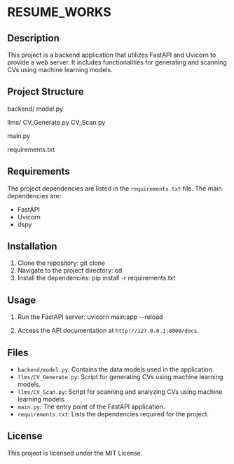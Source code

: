 # RESUME_WORKS

## Description
This project is a backend application that utilizes FastAPI and Uvicorn to provide a web server. It includes functionalities for generating and scanning CVs using machine learning models.

## Project Structure
backend/ model.py 

llms/ CV_Generate.py CV_Scan.py 

main.py 

requirements.txt


## Requirements
The project dependencies are listed in the `requirements.txt` file. The main dependencies are:
- FastAPI
- Uvicorn
- dspy

## Installation
1. Clone the repository:
    git clone <repository-url>
2. Navigate to the project directory:
    cd <project-directory>
3. Install the dependencies:
    pip install -r requirements.txt

## Usage
1. Run the FastAPI server:
    uvicorn main:app --reload

2. Access the API documentation at `http://127.0.0.1:8000/docs`.

## Files
- `backend/model.py`: Contains the data models used in the application.
- `llms/CV_Generate.py`: Script for generating CVs using machine learning models.
- `llms/CV_Scan.py`: Script for scanning and analyzing CVs using machine learning models.
- `main.py`: The entry point of the FastAPI application.
- `requirements.txt`: Lists the dependencies required for the project.

## License
This project is licensed under the MIT License.